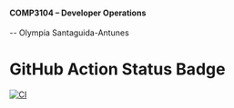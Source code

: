 #### COMP3104 – Developer Operations
-- Olympia Santaguida-Antunes

# GitHub Action Status Badge

[![CI](https://github.com/olympia15/comp3104/actions/workflows/ci.yml/badge.svg)](https://github.com/olympia15/comp3104/actions/workflows/ci.yml)
